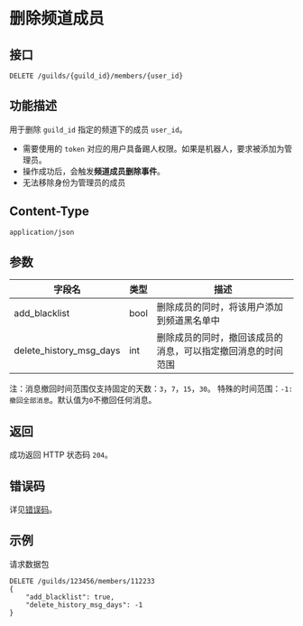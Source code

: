 # 删除频道成员

## 接口

`DELETE /guilds/{guild_id}/members/{user_id}`

## 功能描述

用于删除 `guild_id` 指定的频道下的成员 `user_id`。
- 需要使用的 `token` 对应的用户具备踢人权限。如果是机器人，要求被添加为管理员。
- 操作成功后，会触发**频道成员删除事件**。
- 无法移除身份为管理员的成员

<PrivateDomain/>

## Content-Type
`application/json`

## 参数
| 字段名         | 类型  | 描述                                |
| ------------- | ---- | ------------------------------------|
| add_blacklist | bool | 删除成员的同时，将该用户添加到频道黑名单中 |
| delete_history_msg_days | int | 删除成员的同时，撤回该成员的消息，可以指定撤回消息的时间范围 |

注：消息撤回时间范围仅支持固定的天数：`3`，`7`，`15`，`30`。 特殊的时间范围：`-1: 撤回全部消息`。默认值为`0`不撤回任何消息。

## 返回

成功返回 HTTP 状态码 `204`。

## 错误码
详见[错误码](../../../../openapi/error/error.md)。

## 示例

请求数据包

```shell
DELETE /guilds/123456/members/112233
{
    "add_blacklist": true,
    "delete_history_msg_days": -1
}
```
